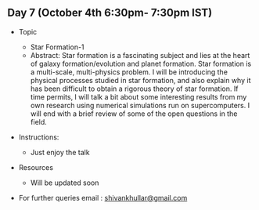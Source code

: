 ## Day 7 (October 4th 6:30pm- 7:30pm IST)
* Topic
  * Star Formation-1
  * Abstract: Star formation is a fascinating subject and lies at the heart of galaxy formation/evolution and planet formation. Star formation is a multi-scale, multi-physics problem. I will be introducing the physical processes studied in star formation, and also explain why it has been difficult to obtain a rigorous theory of star formation. If time permits, I will talk a bit about some interesting results from my own research using numerical simulations run on supercomputers. I will end with a brief review of some of the open questions in the field.
  
* Instructions:
  * Just enjoy the talk
* Resources
  * Will be updated soon
  
* For further queries email : shivankhullar@gmail.com
